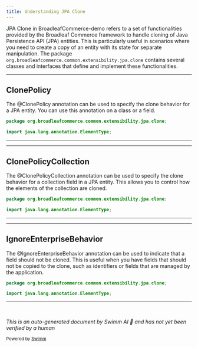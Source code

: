 ```yaml
---
title: Understanding JPA Clone
---
```

JPA Clone in BroadleafCommerce-demo refers to a set of functionalities provided by the Broadleaf Commerce framework to handle cloning of Java Persistence API (JPA) entities. This is particularly useful in scenarios where you need to create a copy of an entity with its state for separate manipulation. The package `org.broadleafcommerce.common.extensibility.jpa.clone` contains several classes and interfaces that define and implement these functionalities.

<SwmSnippet path="/common/src/main/java/org/broadleafcommerce/common/extensibility/jpa/clone/ClonePolicy.java" line="18">

---

## ClonePolicy

The @ClonePolicy annotation can be used to specify the clone behavior for a JPA entity. You can use this annotation on a class or a field.

```java
package org.broadleafcommerce.common.extensibility.jpa.clone;

import java.lang.annotation.ElementType;
```

---

</SwmSnippet>

<SwmSnippet path="/common/src/main/java/org/broadleafcommerce/common/extensibility/jpa/clone/ClonePolicyCollection.java" line="18">

---

## ClonePolicyCollection

The @ClonePolicyCollection annotation can be used to specify the clone behavior for a collection field in a JPA entity. This allows you to control how the elements of the collection are cloned.

```java
package org.broadleafcommerce.common.extensibility.jpa.clone;

import java.lang.annotation.ElementType;
```

---

</SwmSnippet>

<SwmSnippet path="/common/src/main/java/org/broadleafcommerce/common/extensibility/jpa/clone/IgnoreEnterpriseBehavior.java" line="18">

---

## IgnoreEnterpriseBehavior

The @IgnoreEnterpriseBehavior annotation can be used to indicate that a field should not be cloned. This is useful when you have fields that should not be copied to the clone, such as identifiers or fields that are managed by the application.

```java
package org.broadleafcommerce.common.extensibility.jpa.clone;

import java.lang.annotation.ElementType;
```

---

</SwmSnippet>

&nbsp;

*This is an auto-generated document by Swimm AI 🌊 and has not yet been verified by a human*

<SwmMeta version="3.0.0" repo-id="Z2l0aHViJTNBJTNBQnJvYWRsZWFmQ29tbWVyY2UtZGVtbyUzQSUzQWdpbGFkbmF2b3Q=" repo-name="BroadleafCommerce-demo" doc-type="overview"><sup>Powered by [Swimm](/)</sup></SwmMeta>
